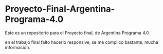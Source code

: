 # Proyecto-Final-Argentina-Programa-4.0
Este es un repositorio para el Proyecto final, de Argentina Programa 4.0 

en el trabajo final falto hacerlo responsive, se me complico bastante, mucha información.
